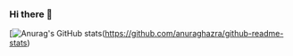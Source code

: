 ### Hi there 👋
[![Anurag's GitHub stats](https://github-readme-stats.vercel.app/api?username=zach-nobles])(https://github.com/anuraghazra/github-readme-stats)
<!--
**zach-nobles/zach-nobles** is a ✨ _special_ ✨ repository because its `README.md` (this file) appears on your GitHub profile.

Here are some ideas to get you started:

- 🔭 I’m currently working on ...
- 🌱 I’m currently learning ...
- 👯 I’m looking to collaborate on ...
- 🤔 I’m looking for help with ...
- 💬 Ask me about ...
- 📫 How to reach me: ...
- 😄 Pronouns: ...
- ⚡ Fun fact: ...
-->

